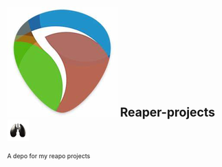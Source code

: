 ﻿# ![alt text](OIP.jpeg) Reaper-projects <img src="ironlung.png"  width="50" height="50">
A depo for my reapo projects
